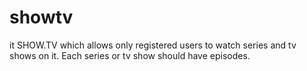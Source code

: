 # showtv
it SHOW.TV which allows only registered users to watch series and tv shows on it. Each series or tv show should have episodes.
